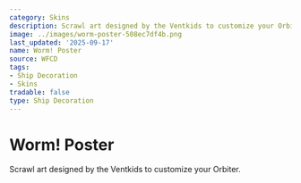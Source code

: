 ```yaml
---
category: Skins
description: Scrawl art designed by the Ventkids to customize your Orbiter.
image: ../images/worm-poster-508ec7df4b.png
last_updated: '2025-09-17'
name: Worm! Poster
source: WFCD
tags:
- Ship Decoration
- Skins
tradable: false
type: Ship Decoration
---
```


# Worm! Poster

Scrawl art designed by the Ventkids to customize your Orbiter.

